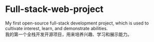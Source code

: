 # Full-stack-web-project
My first open-source full-stack development project, which is used to cultivate interest, learn, and demonstrate abilities.  
我的第一个全栈开发开源项目，用来培养兴趣、学习和展示能力。
